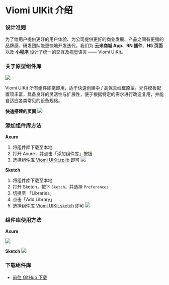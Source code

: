 
# Viomi UIKit 介绍

### 设计准则
为了给用户提供更好的用户体验、为公司提供更好的商业发展、产品之间有更强的品牌感、研发团队能更快地开发迭代，我们为 **云米商城 App**、**RN 插件**、**H5 页面** 以及 **小程序** 设计了统一的交互及视觉语言 —— Viomi UIKit。

### 关于原型组件库

![][image-1]

Viomi UIKit 所有组件即拖即用，适于快速创建中 / 高保真线框原型。元件模板配置项丰富，具备良好的灵活性与扩展性，便于根据特定的需求进行改造复用，并能自适应各类常见的设备规格。

**快速搭建的页面**
![][image-2]

### 添加组件库方法

**Axure**

1. 将组件库下载至本地
2. 打开 Axure，并点击「添加组件库」按钮
3. 选择组件库 [Viomi UIKit.rplib]() 即可
![][image-3]


**Sketch**

1. 将组件库下载至本地
2. 打开 Sketch，按下 `Sketch`，并选择 `Preferences`
3.  切换至 「Libraries」
4. 点击「Add Library」
5. 选择组件库 [Viomi UIKit.sketch]() 即可
![][image-4]

### 组件库使用方法

**Axure**

![][image-5]

**Sketch**
![][image-6]


### 下载组件库
- [前往 GitHub 下载][3]

[3]:	https://github.com/viomiui/viomiui.github.com/releases/

[image-1]:	https://github.com/viomiui/viomiui.image/blob/master/UIKit/Overview.png?raw=true
[image-2]:	https://github.com/viomiui/viomiui.image/blob/master/UIKit/Screens%20Overview.png?raw=true
[image-3]:	https://github.com/viomiui/viomiui.image/blob/master/UIKit/Axure%20-%20How%20to%20use.png?raw=true
[image-4]:	https://github.com/viomiui/viomiui.image/blob/master/UIKit/Sketch%20-%20How%20to%20use.png?raw=true
[image-5]:	https://github.com/viomiui/viomiui.image/blob/master/UIKit/Axure%20-%20Demo.gif?raw=true
[image-6]:	https://github.com/viomiui/viomiui.image/blob/master/UIKit/Sketch%20-%20Demo.gif?raw=true